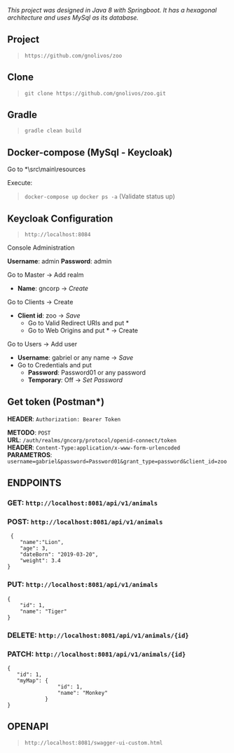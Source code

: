 *This project was designed in Java 8 with Springboot. It has a hexagonal architecture and uses MySql as its database.*

## Project
 > `https://github.com/gnolivos/zoo`

## Clone
 > `git clone https://github.com/gnolivos/zoo.git`

## Gradle
 > `gradle clean build`

## Docker-compose (MySql - Keycloak)
Go to *\src\main\resources

Execute: 
 > `docker-compose up`
 > `docker ps -a` (Validate status up)

## Keycloak Configuration
 > `http://localhost:8084`

Console Administration 

**Username**: admin
**Password**: admin

Go to Master -> Add realm
 - **Name**: gncorp -> *Create*

Go to Clients -> Create
 - **Client id**: zoo -> *Save*
	- Go to Valid Redirect URIs and put * 
	- Go to Web Origins and put * 
	-> Create
	
Go to Users -> Add user
 - **Username**: gabriel or any name -> *Save*
 - Go to Credentials and put 
 	- **Password**: Password01 or any password
 	- **Temporary**: Off
 	-> *Set Password*
 	
## Get token (Postman*)

**HEADER**:       `Authorization: Bearer Token`

**METODO**:       `POST`   
**URL**:          `/auth/realms/gncorp/protocol/openid-connect/token`   
**HEADER**:       `Content-Type:application/x-www-form-urlencoded`  
**PARAMETROS**:   `username=gabriel&password=Password01&grant_type=password&client_id=zoo`   

## ENDPOINTS

### **GET**: `http://localhost:8081/api/v1/animals`
### **POST**: `http://localhost:8081/api/v1/animals`
     {
	    "name":"Lion",
	    "age": 3,
	    "dateBorn": "2019-03-20",
	    "weight": 3.4
	}
### **PUT**: `http://localhost:8081/api/v1/animals`
 	{
		"id": 1,
		"name": "Tiger"
	}
### **DELETE**: `http://localhost:8081/api/v1/animals/{id}`
### **PATCH**: `http://localhost:8081/api/v1/animals/{id}`
	{
	   "id": 1,
	   "myMap": {
	         		"id": 1,
	         		"name": "Monkey" 
	     		}
	}

## OPENAPI
 > `http://localhost:8081/swagger-ui-custom.html`
